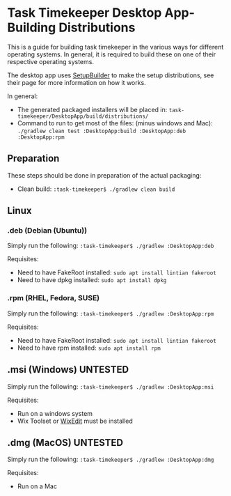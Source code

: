 # Task Timekeeper Desktop App- Building Distributions

This is a guide for building task timekeeper in the various ways for different operating systems. In general, it is required to build these on one of their respective operating systems.

The desktop app uses [SetupBuilder](https://github.com/i-net-software/SetupBuilder) to make the setup distributions, see their page for more information on how it works.

In general:

 * The generated packaged installers will be placed in: `task-timekeeper/DesktopApp/build/distributions/`
 * Command to run to get most of the files: (minus windows and Mac): `./gradlew clean test :DesktopApp:build :DesktopApp:deb :DesktopApp:rpm`

## Preparation

These steps should be done in preparation of the actual packaging:

 * Clean build: `:task-timekeeper$ ./gradlew clean build`

## Linux

### .deb (Debian (Ubuntu))

Simply run the following: `:task-timekeeper$ ./gradlew :DesktopApp:deb`

Requisites:

 * Need to have FakeRoot installed: `sudo apt install lintian fakeroot`
 * Need to have dpkg installed: `sudo apt install dpkg`
 
### .rpm (RHEL, Fedora, SUSE)

Simply run the following: `:task-timekeeper$ ./gradlew :DesktopApp:rpm`

Requisites:

 * Need to have FakeRoot installed: `sudo apt install lintian fakeroot`
 * Need to have rpm installed: `sudo apt install rpm`


## .msi (Windows) UNTESTED

Simply run the following: `:task-timekeeper$ ./gradlew :DesktopApp:msi`

Requisites:

 * Run on a windows system
 * Wix Toolset or [WixEdit](https://wixedit.github.io/) must be installed

## .dmg (MacOS) UNTESTED

Simply run the following: `:task-timekeeper$ ./gradlew :DesktopApp:dmg`

Requisites:

 * Run on a Mac
